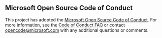 ## Microsoft Open Source Code of Conduct

This project has adopted the [Microsoft Open Source Code of Conduct](https://opensource.microsoft.com/codeofconduct).
For more information, see the [Code of Conduct FAQ](https://opensource.microsoft.com/codeofconduct/faq) or contact [opencode@microsoft.com](mailto:opencode@microsoft.com) with any additional questions or comments.
